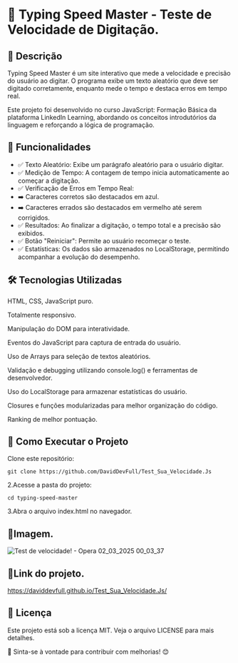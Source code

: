 # 🚀 Typing Speed Master - Teste de Velocidade de Digitação.

## 📌 Descrição
Typing Speed Master é um site interativo que mede a velocidade e precisão do usuário ao digitar. O programa exibe um texto aleatório que deve ser digitado corretamente, enquanto mede o tempo e destaca erros em tempo real.

Este projeto foi desenvolvido no curso JavaScript: Formação Básica da plataforma LinkedIn Learning, abordando os conceitos introdutórios da linguagem e reforçando a lógica de programação.
## 🎯 Funcionalidades

* ✅ Texto Aleatório: Exibe um parágrafo aleatório para o usuário digitar. 
* ✅ Medição de Tempo: A contagem de tempo inicia automaticamente ao começar a digitação. 
* ✅ Verificação de Erros em Tempo Real:
* ➡️ Caracteres corretos são destacados em azul. 
* ➡️ Caracteres errados são destacados em vermelho até serem corrigidos. 
* ✅ Resultados: Ao finalizar a digitação, o tempo total e a precisão são exibidos. 
* ✅ Botão "Reiniciar": Permite ao usuário recomeçar o teste. 
* ✅ Estatísticas: Os dados são armazenados no LocalStorage, permitindo acompanhar a evolução do desempenho.

## 🛠️ Tecnologias Utilizadas

HTML, CSS, JavaScript puro.

Totalmente responsivo.

Manipulação do DOM para interatividade.

Eventos do JavaScript para captura de entrada do usuário.

Uso de Arrays para seleção de textos aleatórios.

Validação e debugging utilizando console.log() e ferramentas de desenvolvedor.

Uso do LocalStorage para armazenar estatísticas do usuário.

Closures e funções modularizadas para melhor organização do código.

Ranking de melhor pontuação.

## 🚀 Como Executar o Projeto

Clone este repositório:
```
git clone https://github.com/DavidDevFull/Test_Sua_Velocidade.Js
```
2.Acesse a pasta do projeto:
```
cd typing-speed-master
```
3.Abra o arquivo index.html no navegador.

## 📸Imagem.

![Test de velocidade! - Opera 02_03_2025 00_03_37](https://github.com/user-attachments/assets/fa79ffbc-52c4-48c1-8f55-749775f1b0b0)

## 🔗Link do projeto. 

https://daviddevfull.github.io/Test_Sua_Velocidade.Js/

## 📝 Licença

Este projeto está sob a licença MIT. Veja o arquivo LICENSE para mais detalhes.

📢 Sinta-se à vontade para contribuir com melhorias! 😊
